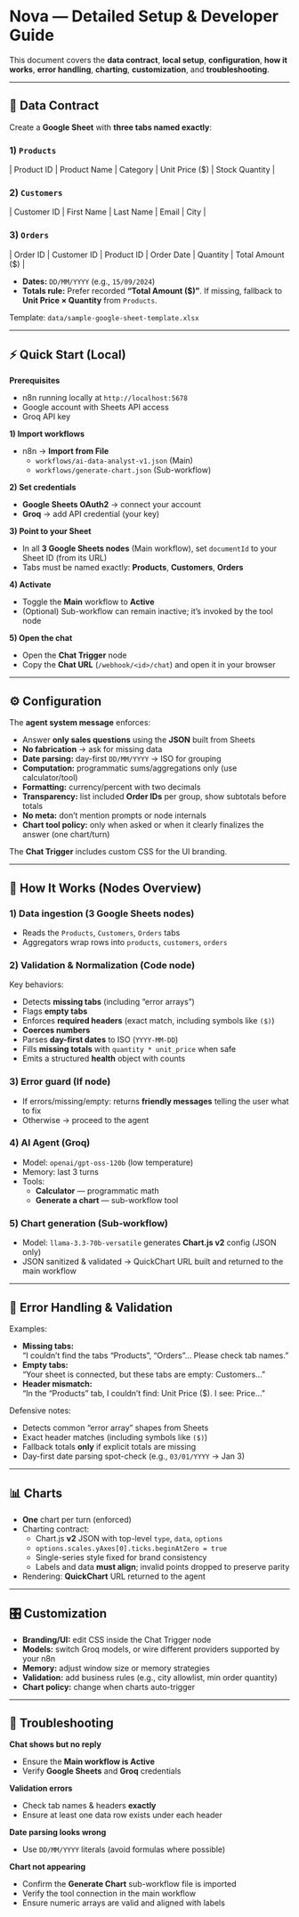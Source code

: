 # Nova — Detailed Setup & Developer Guide

This document covers the **data contract**, **local setup**, **configuration**, **how it works**, **error handling**, **charting**, **customization**, and **troubleshooting**.

---

## 📄 Data Contract

Create a **Google Sheet** with **three tabs named exactly**:

### 1) `Products`
| Product ID | Product Name | Category | Unit Price ($) | Stock Quantity |

### 2) `Customers`
| Customer ID | First Name | Last Name | Email | City |

### 3) `Orders`
| Order ID | Customer ID | Product ID | Order Date | Quantity | Total Amount ($) |

- **Dates:** `DD/MM/YYYY` (e.g., `15/09/2024`)
- **Totals rule:** Prefer recorded **“Total Amount ($)”**. If missing, fallback to **Unit Price × Quantity** from `Products`.

Template: `data/sample-google-sheet-template.xlsx`

---

## ⚡ Quick Start (Local)

**Prerequisites**
- n8n running locally at `http://localhost:5678`
- Google account with Sheets API access
- Groq API key

**1) Import workflows**
- n8n → **Import from File**
  - `workflows/ai-data-analyst-v1.json` (Main)
  - `workflows/generate-chart.json` (Sub-workflow)

**2) Set credentials**
- **Google Sheets OAuth2** → connect your account
- **Groq** → add API credential (your key)

**3) Point to your Sheet**
- In all **3 Google Sheets nodes** (Main workflow), set `documentId` to your Sheet ID (from its URL)  
- Tabs must be named exactly: **Products**, **Customers**, **Orders**

**4) Activate**
- Toggle the **Main** workflow to **Active**  
- (Optional) Sub-workflow can remain inactive; it’s invoked by the tool node

**5) Open the chat**
- Open the **Chat Trigger** node
- Copy the **Chat URL** (`/webhook/<id>/chat`) and open it in your browser

---

## ⚙️ Configuration

The **agent system message** enforces:
- Answer **only sales questions** using the **JSON** built from Sheets
- **No fabrication** → ask for missing data
- **Date parsing:** day-first `DD/MM/YYYY` → ISO for grouping
- **Computation:** programmatic sums/aggregations only (use calculator/tool)
- **Formatting:** currency/percent with two decimals
- **Transparency:** list included **Order IDs** per group, show subtotals before totals
- **No meta:** don’t mention prompts or node internals
- **Chart tool policy:** only when asked or when it clearly finalizes the answer (one chart/turn)

The **Chat Trigger** includes custom CSS for the UI branding.

---

## 🧠 How It Works (Nodes Overview)

### 1) Data ingestion (3 Google Sheets nodes)
- Reads the `Products`, `Customers`, `Orders` tabs
- Aggregators wrap rows into `products`, `customers`, `orders`

### 2) Validation & Normalization (Code node)
Key behaviors:
- Detects **missing tabs** (including “error arrays”)
- Flags **empty tabs**
- Enforces **required headers** (exact match, including symbols like `($)`)
- **Coerces numbers**
- Parses **day-first dates** to ISO (`YYYY-MM-DD`)
- Fills **missing totals** with `quantity * unit_price` when safe
- Emits a structured **health** object with counts

### 3) Error guard (If node)
- If errors/missing/empty: returns **friendly messages** telling the user what to fix
- Otherwise → proceed to the agent

### 4) AI Agent (Groq)
- Model: `openai/gpt-oss-120b` (low temperature)
- Memory: last 3 turns
- Tools:
  - **Calculator** — programmatic math  
  - **Generate a chart** — sub-workflow tool

### 5) Chart generation (Sub-workflow)
- Model: `llama-3.3-70b-versatile` generates **Chart.js v2** config (JSON only)
- JSON sanitized & validated → QuickChart URL built and returned to the main workflow

---

## 🧯 Error Handling & Validation

Examples:
- **Missing tabs:**  
  “I couldn’t find the tabs “Products”, “Orders”… Please check tab names.”
- **Empty tabs:**  
  “Your sheet is connected, but these tabs are empty: Customers…”
- **Header mismatch:**  
  “In the “Products” tab, I couldn’t find: Unit Price ($). I see: Price…”

Defensive notes:
- Detects common “error array” shapes from Sheets
- Exact header matches (including symbols like `($)`)
- Fallback totals **only** if explicit totals are missing
- Day-first date parsing spot-check (e.g., `03/01/YYYY` → Jan 3)

---

## 📊 Charts

- **One** chart per turn (enforced)
- Charting contract:
  - Chart.js **v2** JSON with top-level `type`, `data`, `options`
  - `options.scales.yAxes[0].ticks.beginAtZero = true`
  - Single-series style fixed for brand consistency
  - Labels and data **must align**; invalid points dropped to preserve parity
- Rendering: **QuickChart** URL returned to the agent

---

## 🎛️ Customization

- **Branding/UI:** edit CSS inside the Chat Trigger node  
- **Models:** switch Groq models, or wire different providers supported by your n8n  
- **Memory:** adjust window size or memory strategies  
- **Validation:** add business rules (e.g., city allowlist, min order quantity)  
- **Chart policy:** change when charts auto-trigger

---

## 🧩 Troubleshooting

**Chat shows but no reply**
- Ensure the **Main workflow is Active**
- Verify **Google Sheets** and **Groq** credentials

**Validation errors**
- Check tab names & headers **exactly**
- Ensure at least one data row exists under each header

**Date parsing looks wrong**
- Use `DD/MM/YYYY` literals (avoid formulas where possible)

**Chart not appearing**
- Confirm the **Generate Chart** sub-workflow file is imported
- Verify the tool connection in the main workflow
- Ensure numeric arrays are valid and aligned with labels
